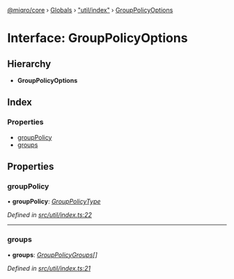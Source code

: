 [@miqro/core](../README.md) › [Globals](../globals.md) › ["util/index"](../modules/_util_index_.md) › [GroupPolicyOptions](_util_index_.grouppolicyoptions.md)

# Interface: GroupPolicyOptions

## Hierarchy

* **GroupPolicyOptions**

## Index

### Properties

* [groupPolicy](_util_index_.grouppolicyoptions.md#grouppolicy)
* [groups](_util_index_.grouppolicyoptions.md#groups)

## Properties

###  groupPolicy

• **groupPolicy**: *[GroupPolicyType](../modules/_util_index_.md#grouppolicytype)*

*Defined in [src/util/index.ts:22](https://github.com/claukers/miqro-core/blob/f2fd61b/src/util/index.ts#L22)*

___

###  groups

• **groups**: *[GroupPolicyGroups](../modules/_util_index_.md#grouppolicygroups)[]*

*Defined in [src/util/index.ts:21](https://github.com/claukers/miqro-core/blob/f2fd61b/src/util/index.ts#L21)*

